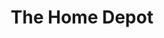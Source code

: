 ---
title: "The Home Depot"
url: /calgary/the-home-depot-shawville-boulevard-se/
shop: doityourself
---